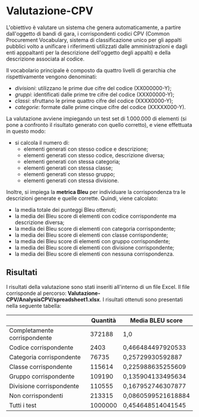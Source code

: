 # Valutazione-CPV
L'obiettivo è valutare un sistema che genera automaticamente, a partire dall'oggetto di bandi di gara, i corrispondenti codici CPV (Common Procurement Vocabulary, sistema di classificazione unico per gli appalti pubblici volto a unificare i riferimenti utilizzati dalle amministrazioni e dagli enti apppaltanti per la descrizione dell'oggetto degli appalti) e della descrizione associata al codice.

Il vocabolario principale è composto da quattro livelli di gerarchia che rispettivamente vengono denominati:
- *divisioni*: utilizzano le prime due cifre del codice (XX000000-Y);
- *gruppi*: identificati dalle prime tre cifre del codice (XXX00000-Y);
- *classi*: sfruttano le prime quattro cifre del codice (XXXX0000-Y);
- *categorie*: formate dalle prime cinque cifre del codice (XXXXX000-Y).

La valutazione avviene impiegando un test set di 1.000.000 di elementi (si pone a confronto il risultato generato con quello corretto), e viene effettuata in questo modo:
- si calcola il numero di:
    - elementi generati con stesso codice e descrizione;
    - elementi generati con stesso codice, descrizione diversa;
    - elementi generati con stessa categoria;
    - elementi generati con stessa classe;
    - elementi generati con stesso gruppo;
    - elementi generati con stessa divisione.

Inoltre, si impiega la **metrica Bleu** per individuare la corrispondenza tra le descrizioni generate e quelle corrette. Quindi, viene calcolato:
- la media totale dei punteggi Bleu ottenuti;
- la media dei Bleu score di elementi con codice corrispondente ma descrizione diversa;
- la media dei Bleu score di elementi con categoria corrispondente;
- la media dei Bleu score di elementi con classe corrispondente;
- la media dei Bleu score di elementi con gruppo corrispondente;
- la media dei Bleu score di elementi con divisione corrispondente;
- la media dei Bleu score di elementi con nessuna corrispondenza.

## **Risultati**
I risultati della valutazione sono stati inseriti all'interno di un file Excel. Il file corrisponde al percorso: **Valutazione-CPV/AnalysisCPV/spreadsheet1.xlsx**.
I risultati ottenuti sono presentati nella seguente tabella:

| |Quantità |Media BLEU score |
|------------ |------------ |------------ |
|Completamente corrispondente|372188 |1,0|
|Codice corrispondente|2403|0,466484497920533|
|Categoria corrispondente|76735|0,25729930592887|
|Classe corrispondente|115614|0,225988635255609|
|Gruppo corrispondente|109190|0,135904133495634|
|Divisione corrispondente|110555|0,167952746307877|
|Non corrispondenti|213315|0,0860599521618884|
|Tutti i test|1000000|0,454648514041545|